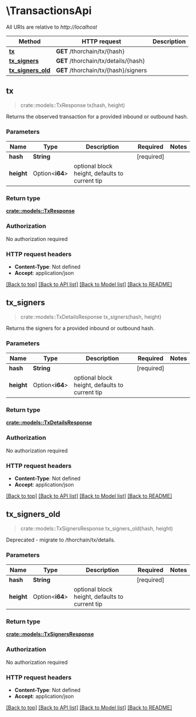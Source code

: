 # \TransactionsApi

All URIs are relative to *http://localhost*

Method | HTTP request | Description
------------- | ------------- | -------------
[**tx**](TransactionsApi.md#tx) | **GET** /thorchain/tx/{hash} | 
[**tx_signers**](TransactionsApi.md#tx_signers) | **GET** /thorchain/tx/details/{hash} | 
[**tx_signers_old**](TransactionsApi.md#tx_signers_old) | **GET** /thorchain/tx/{hash}/signers | 



## tx

> crate::models::TxResponse tx(hash, height)


Returns the observed transaction for a provided inbound or outbound hash.

### Parameters


Name | Type | Description  | Required | Notes
------------- | ------------- | ------------- | ------------- | -------------
**hash** | **String** |  | [required] |
**height** | Option<**i64**> | optional block height, defaults to current tip |  |

### Return type

[**crate::models::TxResponse**](TxResponse.md)

### Authorization

No authorization required

### HTTP request headers

- **Content-Type**: Not defined
- **Accept**: application/json

[[Back to top]](#) [[Back to API list]](../README.md#documentation-for-api-endpoints) [[Back to Model list]](../README.md#documentation-for-models) [[Back to README]](../README.md)


## tx_signers

> crate::models::TxDetailsResponse tx_signers(hash, height)


Returns the signers for a provided inbound or outbound hash.

### Parameters


Name | Type | Description  | Required | Notes
------------- | ------------- | ------------- | ------------- | -------------
**hash** | **String** |  | [required] |
**height** | Option<**i64**> | optional block height, defaults to current tip |  |

### Return type

[**crate::models::TxDetailsResponse**](TxDetailsResponse.md)

### Authorization

No authorization required

### HTTP request headers

- **Content-Type**: Not defined
- **Accept**: application/json

[[Back to top]](#) [[Back to API list]](../README.md#documentation-for-api-endpoints) [[Back to Model list]](../README.md#documentation-for-models) [[Back to README]](../README.md)


## tx_signers_old

> crate::models::TxSignersResponse tx_signers_old(hash, height)


Deprecated - migrate to /thorchain/tx/details.

### Parameters


Name | Type | Description  | Required | Notes
------------- | ------------- | ------------- | ------------- | -------------
**hash** | **String** |  | [required] |
**height** | Option<**i64**> | optional block height, defaults to current tip |  |

### Return type

[**crate::models::TxSignersResponse**](TxSignersResponse.md)

### Authorization

No authorization required

### HTTP request headers

- **Content-Type**: Not defined
- **Accept**: application/json

[[Back to top]](#) [[Back to API list]](../README.md#documentation-for-api-endpoints) [[Back to Model list]](../README.md#documentation-for-models) [[Back to README]](../README.md)


